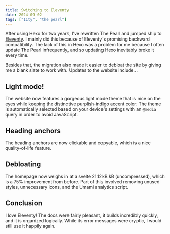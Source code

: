 ```yaml
---
title: Switching to Eleventy
date: 2024-09-02
tags: ["11ty", "the pearl"]
---
```


After using Hexo for two years, I've rewritten The Pearl and jumped ship to [Eleventy](https://www.11ty.dev/). I mainly did this because of Eleventy's promising backward compatibility. The lack of this in Hexo was a problem for me because I often update The Pearl infrequently, and so updating Hexo inevitably broke it every time.

Besides that, the migration also made it easier to debloat the site by giving me a blank slate to work with. Updates to the website include...

## Light mode!

The website now features a gorgeous light mode theme that is nice on the eyes while keeping the distinctive purplish-indigo accent color. The theme is automatically selected based on your device's settings with an `@media` query in order to avoid JavaScript.

## Heading anchors

The heading anchors are now clickable and copyable, which is a nice quality-of-life feature.

## Debloating

The homepage now weighs in at a svelte 21.12kB kB (uncompressed), which is a 75% improvement from before. Part of this involved removing unused styles, unnecessary icons, and the Umami analytics script.

## Conclusion

I love Eleventy! The docs were fairly pleasant, it builds incredibly quickly, and it is organized logically. While its error messages were cryptic, I would still use it happily again.